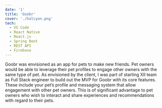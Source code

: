 ```yaml
---
date: '1'
title: 'Goobr'
cover: './halcyon.png'
tech:
  - VS Code
  - React Native
  - React.js
  - Spring Boot
  - REST API
  - Firebase
---
```


Goobr was envisioned as an app for pets to make new friends. Pet owners would be able to leverage their pet profiles to engage other owners with the same type of pet. As envisioned by the client, I was part of <a>starting XII</a> team as <a>Full Stack</a> engineer to build out the MVP for Goobr with its core features. These include your pet’s profile and messaging system that allow engagement with other pet owners. This is of significant advantage to pet owners who wish to interact and share experiences and recommendations with regard to their pets.
